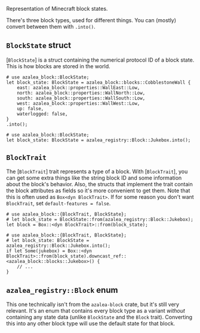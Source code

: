 Representation of Minecraft block states.

There's three block types, used for different things. You can (mostly) convert between them with `.into()`.

## `BlockState` struct

[`BlockState`] is a struct containing the numerical protocol ID of a block state. This is how blocks are stored in the world.

```
# use azalea_block::BlockState;
let block_state: BlockState = azalea_block::blocks::CobblestoneWall {
    east: azalea_block::properties::WallEast::Low,
    north: azalea_block::properties::WallNorth::Low,
    south: azalea_block::properties::WallSouth::Low,
    west: azalea_block::properties::WallWest::Low,
    up: false,
    waterlogged: false,
}
.into();
```
```
# use azalea_block::BlockState;
let block_state: BlockState = azalea_registry::Block::Jukebox.into();
```

## `BlockTrait`

The [`BlockTrait`] trait represents a type of a block. With [`BlockTrait`], you can get some extra things like the string block ID and some information about the block's behavior. Also, the structs that implement the trait contain the block attributes as fields so it's more convenient to get them. Note that this is often used as `Box<dyn BlockTrait>`.
If for some reason you don't want `BlockTrait`, set `default-features = false`.

```
# use azalea_block::{BlockTrait, BlockState};
# let block_state = BlockState::from(azalea_registry::Block::Jukebox);
let block = Box::<dyn BlockTrait>::from(block_state);
```
```
# use azalea_block::{BlockTrait, BlockState};
# let block_state: BlockState = azalea_registry::Block::Jukebox.into();
if let Some(jukebox) = Box::<dyn BlockTrait>::from(block_state).downcast_ref::<azalea_block::blocks::Jukebox>() {
    // ...
}
```


## `azalea_registry::Block` enum

This one technically isn't from the `azalea-block` crate, but it's still very relevant. It's an enum that contains every block type as a variant *without* containing any state data (unlike `BlockState` and the `Block` trait). Converting this into any other block type will use the default state for that block.

